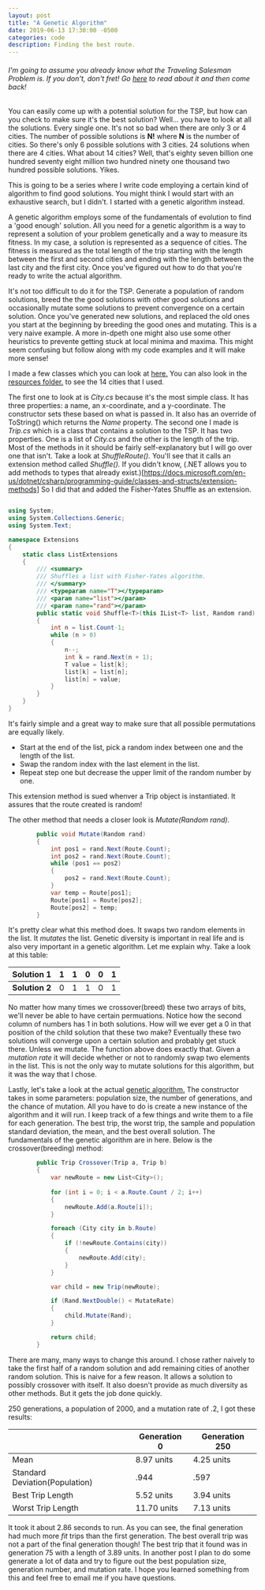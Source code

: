 ```yaml
---
layout: post
title: "A Genetic Algorithm"
date: 2019-06-13 17:30:00 -0500
categories: code
description: Finding the best route.
---
```


###### I'm going to assume you already know what the Traveling Salesman Problem is. If you don't, don't fret! Go [here](https://en.wikipedia.org/wiki/Travelling_salesman_problem) to read about it and then come back!

You can easily come up with a potential solution for the TSP, but how can you check to make sure it's the best solution? Well... you have to look at all the solutions. Every single one. It's not so bad when there are only 3 or 4 cities. The number of possible solutions is **N!** where **N** is the number of cities. So there's only 6 possible solutions with 3 cities. 24 solutions when there are 4 cities. What about 14 cities? Well, that's eighty seven billion one hundred seventy eight million two hundred ninety one thousand two hundred possible solutions. Yikes.

This is going to be a series where I write code employing a certain kind of algorithm to find good solutions. You might think I would start with an exhaustive search, but I didn't. I started with a genetic algorithm instead.

A genetic algorithm employs some of the fundamentals of evolution to find a 'good enough' solution. All you need for a genetic algorithm is a way to represent a solution of your problem genetically and a way to measure its fitness. In my case, a solution is represented as a sequence of cities. The fitness is measured as the total length of the trip starting with the length between the first and second cities and ending with the length between the last city and the first city. Once you've figured out how to do that you're ready to write the actual algorithm.

It's not too difficult to do it for the TSP. Generate a population of random solutions, breed the the good solutions with other good solutions and occasionally mutate some solutions to prevent convergence on a certain solution. Once you've generated new solutions, and replaced the old ones you start at the beginning by breeding the good ones and mutating. This is a very naive example. A more in-dpeth one might also use some other heuristics to prevente getting stuck at local minima and maxima. This might seem confusing but follow along with my code examples and it will make more sense!

I made a few classes which you can look at [here.](https://github.com/mclaurinpd/TravelingSalesman/tree/master/TSPHelperClasses) You can also look in the [resources folder.](https://github.com/mclaurinpd/TravelingSalesman/tree/master/TSP/resources) to see the 14 cities that I used.

The first one to look at is *City.cs* because it's the most simple class. It has three properties: a name, an x-coordinate, and a y-coordinate. The constructor sets these based on what is passed in. It also has an override of ToString() which returns the *Name* property. The second one I made is *Trip.cs* which is a class that contains a solution to the TSP. It has two properties. One is a list of *City.cs* and the other is the length of the trip. Most of the methods in it should be fairly self-explanatory but I will go over one that isn't. Take a look at *ShuffleRoute().* You'll see that it calls an extension method called *Shuffle().* If you didn't know, (.NET allows you to add methods to types that already exist.)[https://docs.microsoft.com/en-us/dotnet/csharp/programming-guide/classes-and-structs/extension-methods] So I did that and added the Fisher-Yates Shuffle as an extension.

```C#

using System;
using System.Collections.Generic;
using System.Text;

namespace Extensions
{
    static class ListExtensions
    {
        /// <summary>
        /// Shuffles a list with Fisher-Yates algorithm.
        /// </summary>
        /// <typeparam name="T"></typeparam>
        /// <param name="list"></param>
        /// <param name="rand"></param>
        public static void Shuffle<T>(this IList<T> list, Random rand)
        {
            int n = list.Count-1;
            while (n > 0)
            {
                n--;
                int k = rand.Next(n + 1);
                T value = list[k];
                list[k] = list[n];
                list[n] = value;
            }
        }
    }
}
```

It's fairly simple and a great way to make sure that all possible permutations are equally likely.

* Start at the end of the list, pick a random index between one and the length of the list.
* Swap the random index with the last element in the list.
* Repeat step one but decrease the upper limit of the random number by one.

This extension method is sued whenver a Trip object is instantiated. It assures that the route created is random!

The other method that needs a closer look is *Mutate(Random rand).*

```C#
        public void Mutate(Random rand)
        {
            int pos1 = rand.Next(Route.Count);
            int pos2 = rand.Next(Route.Count);
            while (pos1 == pos2)
            {
                pos2 = rand.Next(Route.Count);
            }
            var temp = Route[pos1];
            Route[pos1] = Route[pos2];
            Route[pos2] = temp;
        }
```

It's pretty clear what this method does. It swaps two random elements in the list. It *mutates* the list. Genetic diversity is important in real life and is also very important in a genetic algorithm. Let me explain why. Take a look at this table:

| **Solution 1** | 1 | 1 | 0 | 0 | 1 |
|----------------|---|---|---|---|---|
| **Solution 2** | 0 | 1 | 1 | 0 | 1 |

No matter how many times we crossover(breed) these two arrays of bits, we'll never be able to have certain permuations. Notice how the second column of numbers has 1 in both solutions. How will we ever get a 0 in that position of the child solution that these two make? Eventually these two solutions will converge upon a certain solution and probably get stuck there. Unless we mutate. The function above does exactly that. Given a *mutation rate* it will decide whether or not to randomly swap two elements in the list. This is not the only way to mutate solutions for this algorithm, but it was the way that I chose.

Lastly, let's take a look at the actual [genetic algorithm.](https://github.com/mclaurinpd/TravelingSalesman/blob/master/TSPGeneticAlgorithm/GeneticAlgorithm.cs) The constructor takes in some parameters: population size, the number of generations, and the chance of mutation. All you have to do is create a new instance of the algorithm and it will run. I keep track of a few things and write them to a file for each generation. The best trip, the worst trip, the sample and population standard deviation, the mean, and the best overall solution. The fundamentals of the genetic algorithm are in here. Below is the crossover(breeding) method:

```C#
        public Trip Crossover(Trip a, Trip b)
        {
            var newRoute = new List<City>();
                        
            for (int i = 0; i < a.Route.Count / 2; i++)
            {
                newRoute.Add(a.Route[i]);
            }

            foreach (City city in b.Route)
            {
                if (!newRoute.Contains(city))
                {
                    newRoute.Add(city);
                }
            }

            var child = new Trip(newRoute);

            if (Rand.NextDouble() < MutateRate)
            {
                child.Mutate(Rand);
            }

            return child;
        }
```

There are many, many ways to change this around. I chose rather naively to take the first half of a random solution and add remaining cities of another random solution. This is naive for a few reason. It allows a solution to possibly crossover with itself. It also doesn't provide as much diversity as other methods. But it gets the job done quickly.

250 generations, a population of 2000, and a mutation rate of .2, I got these results:

|                                | Generation 0 | Generation 250 |
|--------------------------------|--------------|----------------|
| Mean                           | 8.97 units   | 4.25 units     |
| Standard Deviation(Population) | .944         | .597           |
| Best Trip Length               | 5.52 units   | 3.94 units     |
| Worst Trip Length              | 11.70 units  | 7.13 units     |

It took it about 2.86 seconds to run. As you can see, the final generation had much more *fit* trips than the first generation. The best overall trip was not a part of the final generation though! The best trip that it found was in generation 75 with a length of 3.89 units. In another post I plan to do some generate a lot of data and try to figure out the best population size, generation number, and mutation rate. I hope you learned something from this and feel free to email me if you have questions.